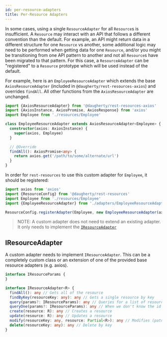 ```yaml
---
id: per-resource-adapters
title: Per-Resource Adapters
---
```


In some cases, using a single `ResourceAdapter` for all `Resource`s is insufficient. A `Resource` may interact with an API that follows a different convention than the default. For example, an API might return data in a different structure for one `Resource` vs another, some additional logic may need to be performed when getting data for one `Resource`, and/or you might be transitioning from one API pattern to another and not all `Resource`s have been migrated to that pattern. For this case, a `ResourceAdapter` can be "registered" to a `Resource` prototype which will be used instead of the default.

For example, here is an `EmployeeResourceAdapter` which extends the base `AxiosResourceAdapter` (included in `@daugherty/rest-resources-axios`) and overrides `findAll`. All other functions from the `AxiosResourceAdapter` are unchanged.

```typescript
import {AxiosResourceAdapter} from '@daugherty/rest-resources-axios'
import {AxiosInstance, AxiosPromise, AxiosResponse} from 'axios'
import Employee from './resources/Employee'

class EmployeeResourceAdapter extends AxiosResourceAdapter<Employee> {
  constructor(axios: AxiosInstance) {
    super(axios, Employee)
  }

  // @Override
  findAll(): AxiosPromise<any> {
    return axios.get('/path/to/some/alternate/url')
  }
}
```

In order for `rest-resources` to use this custom adapter for `Employee`, it should be registered: 
```typescript
import axios from 'axios'
import {ResourceConfig} from '@daugherty/rest-resources'
import Employee from './resources/Employee'
import {EmployeeResourceAdapter} from './adapters/EmployeeResourceAdapter'

ResourceConfig.registerAdapter(Employee, new EmployeeResourceAdapter(axios))
```

> NOTE: A custom adapter does not need to extend an existing adapter. It only needs to implement the [`IResourceAdapter`](per-resource-adapters.md#iresourceadapter)

## IResourceAdapter
 A custom adapter needs to implement `IResourceAdapter`. This can be a completely custom class or an extension of one of the provided base resource adapters (e.g. axios).
 
 ```typescript
 interface IResourceParams {
 }
 
 interface IResourceAdapter<R> {
   findAll(): any // Gets all of the resource
   findByKey(resourceKey: any): any // Gets a single resource by key
   query(params?: IResourceParams): any // Queries for a list of resources given the query params
   queryOne(params?: IResourceParams): any // When we don't know the id but we know the endpoint will give us a single resource
   create(resource: R): any // Creates a resource
   update(resource: R): any // Updates a resource
   modify(resourceKey: any, resource: Partial<R>): any // Modifies (patches) a resource
   delete(resourceKey: any): any // Delete by key
 }
 ```
